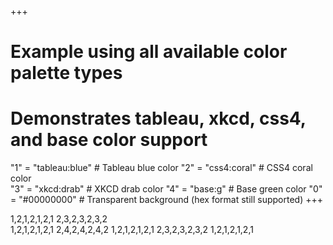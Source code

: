 +++
# Example using all available color palette types
# Demonstrates tableau, xkcd, css4, and base color support
"1" = "tableau:blue"   # Tableau blue color
"2" = "css4:coral"     # CSS4 coral color  
"3" = "xkcd:drab"      # XKCD drab color
"4" = "base:g"         # Base green color
"0" = "#00000000"      # Transparent background (hex format still supported)
+++

1,2,1,2,1,2,1
2,3,2,3,2,3,2  
1,2,1,2,1,2,1
2,4,2,4,2,4,2
1,2,1,2,1,2,1
2,3,2,3,2,3,2
1,2,1,2,1,2,1